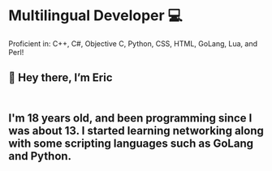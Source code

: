 <h1> Multilingual Developer 💻 </h1>
Proficient in: C++, C#, Objective C, Python, CSS, HTML, GoLang, Lua, and Perl!
<h2>👋 Hey there, I’m Eric <h2><br>
I'm 18 years old, and been programming since I was about 13. I started learning networking along with some scripting languages such as GoLang and Python.
